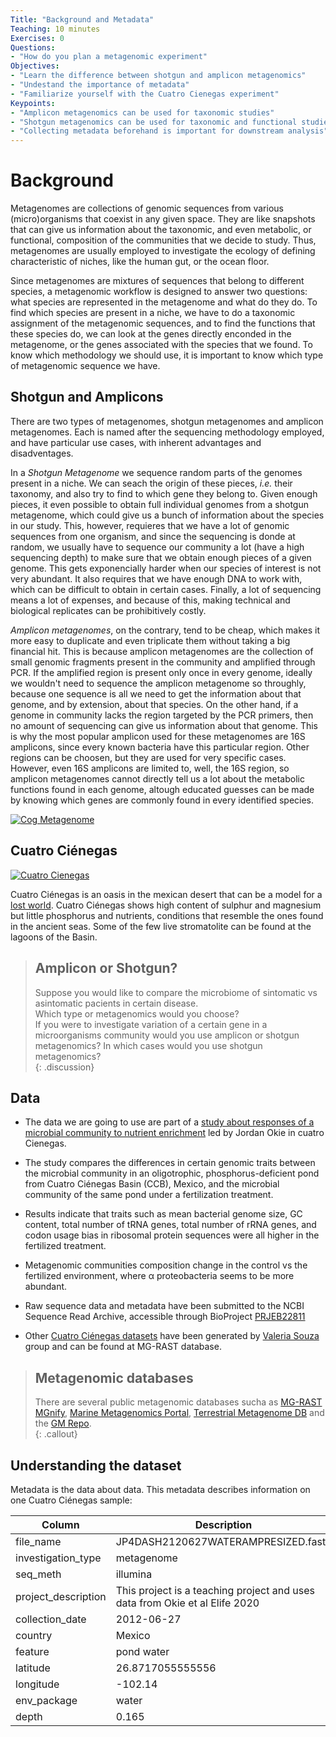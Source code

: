 ```yaml
---
Title: "Background and Metadata"
Teaching: 10 minutes
Exercises: 0
Questions:
- "How do you plan a metagenomic experiment"   
Objectives:
- "Learn the difference between shotgun and amplicon metagenomics"
- "Undestand the importance of metadata"  
- "Familiarize yourself with the Cuatro Cienegas experiment"
Keypoints:    
- "Amplicon metagenomics can be used for taxonomic studies"
- "Shotgun metagenomics can be used for taxonomic and functional studies"  
- "Collecting metadata beforehand is important for downstream analysis"    
---
```


# Background  
Metagenomes are collections of genomic sequences from various (micro)organisms that
coexist in any given space. They are like snapshots that can give us information 
about the taxonomic, and even metabolic, or functional, composition of the communities 
that we decide to study. Thus, metagenomes are usually employed to investigate the 
ecology of defining characteristic of niches, like the human gut, or the ocean floor. 

Since metagenomes are mixtures of sequences that belong to different species, 
a metagenomic workflow is designed to answer two questions: what species are represented 
in the metagenome and what do they do. To find which species are present in a niche, we have
to do a taxonomic assignment of the metagenomic sequences, and to find the functions that these
species do, we can look at the genes directly enconded in the metagenome, or the genes associated
with the species that we found. To know which methodology we should use, it is important to know which 
type of metagenomic sequence we have. 

## Shotgun and Amplicons    
There are two types of metagenomes, shotgun metagenomes and amplicon metagenomes. Each is named after the sequencing 
methodology employed, and have particular use cases, with inherent advantages and disadventages.

In a *Shotgun Metagenome* we sequence random parts of the genomes present in a niche. We can seach the
origin of these pieces, _i.e._ their taxonomy, and also try to find to which gene they belong to. Given enough 
pieces, it even possible to obtain full individual genomes from a shotgun metagenome, which could
give us a bunch of information about the species in our study. This, however, requieres that we have
a lot of genomic sequences from one organism, and since the sequencing is donde at random, we usually have to
sequence our community a lot (have a high sequencing depth) to make sure that we obtain enough pieces of a
given genome. This gets exponencially harder when our species of interest is not very abundant. It also requires
that we have enough DNA to work with, which can be difficult to obtain in certain cases. Finally, a lot of sequencing 
means a lot of expenses, and because of this, making technical and biological replicates can be prohibitively costly.   

*Amplicon metagenomes*, on the contrary, tend to be cheap, which makes it more easy to duplicate and even triplicate them
without taking a big financial hit. This is because amplicon metagenomes are the collection of small genomic fragments 
present in the community and amplified through PCR. If the amplified region is present only once in every genome, ideally 
we wouldn't need to sequence the amplicon metagenome so throughly, because one sequence is all we need to get the information
about that genome, and by extension, about that species. On the other hand, if a genome in community lacks the region targeted 
by the PCR primers, then no amount of sequencing can give us information about that genome. 
This is why the most popular amplicon used for these metagenomes are 16S amplicons, since every known bacteria have this particular
region. Other regions can be choosen, but they are used for very specific cases. However, even 16S amplicons are limited to, well, the
16S region, so amplicon metagenomes cannot directly tell us a lot about the metabolic functions found in each genome, altough 
educated guesses can be made by knowing which genes are commonly found in every identified species. 


<a href="{{ page.root }}/fig/metagenomic workflow.png">
  <img src="{{ page.root }}/fig/metagenomic workflow.png" alt="Cog Metagenome" />
</a>

## Cuatro Ciénegas  
<a href="{{ page.root }}/fig/md-01-data-Stromatolites.jpeg">
  <img src="{{ page.root }}/fig/md-01-data-Stromatolites.jpeg" alt="Cuatro Cienegas" />
</a>

Cuatro Ciénegas is an oasis in the mexican desert that can be a model for a 
[lost world](https://elifesciences.org/articles/38278).  Cuatro Ciénegas shows
high content of sulphur and magnesium but little phosphorus and nutrients, conditions 
that resemble the ones found in the ancient seas. Some of the few live stromatolite
can be found at the lagoons of the Basin.  
 



> ## Amplicon or Shotgun? 
>
> Suppose you would like to compare the microbiome of sintomatic vs asintomatic pacients in certain disease.  
> Which type or metagenomics would you choose?  
> If you were to investigate variation of a certain gene in a microorganisms community would you use amplicon
> or shotgun metagenomics?
> In which cases would you use shotgun metagenomics?  
{: .discussion}





## Data 
  - The data we are going to use are part of a 
  [study about responses of a microbial community to nutrient enrichment](https://elifesciences.org/articles/49816)
  led by Jordan Okie in cuatro Cienegas. 
   
   - The study compares the differences in certain genomic traits between the microbial community in an oligotrophic, 
  phosphorus-deficient pond from Cuatro Ciénegas Basin (CCB), Mexico, and the microbial community of the same pond under a fertilization treatment.
   
  - Results indicate that traits such as mean bacterial genome size, GC content, 
  total number of tRNA genes, total number of rRNA genes, and codon usage bias in 
  ribosomal protein sequences were all higher in the fertilized treatment.  
  
  - Metagenomic communities composition change in the control vs the 
  fertilized environment, where α proteobacteria seems to be more abundant.
  
  - Raw sequence data and metadata have been submitted to the NCBI Sequence Read 
  Archive, accessible through BioProject 
  [PRJEB22811](https://www.ncbi.nlm.nih.gov/sra/?term=PRJEB22811)
  
  - Other [Cuatro Ciénegas datasets](https://www.mg-rast.org/mgmain.html?mgpage=search&search=cuatro%20cienegas) have 
  been generated by [Valeria Souza](https://es.wikipedia.org/wiki/Valeria_Souza_Saldivar) group and can be found at MG-RAST database. 
  

> ## Metagenomic databases
> There are several public metagenomic databases sucha as [MG-RAST](https://www.mg-rast.org/index.html?stay=1)  
> [MGnify](https://www.ebi.ac.uk/metagenomics/), [Marine Metagenomics Portal](https://mmp.sfb.uit.no/), 
> [Terrestrial Metagenome DB](https://webapp.ufz.de/tmdb/) and the [GM Repo](https://gmrepo.humangut.info/home).   
{: .callout}


## Understanding the dataset  
Metadata is the data about data. This metadata describes information on one Cuatro Ciénegas sample:

| Column           | Description                                |
|------------------|--------------------------------------------|
| file_name	          | JP4DASH2120627WATERAMPRESIZED.fasta				|
| investigation_type	       | metagenome		|
| seq_meth            | illumina	|
| project_description	        |  This project is a teaching project and uses data from Okie et al Elife 2020			|
| collection_date       | 2012-06-27 |
| country          | Mexico |
| feature         | pond water |
| latitude              | 26.8717055555556	|  
| longitude        | -102.14|  
| env_package  |	water|  
| depth	| 0.165 |   




